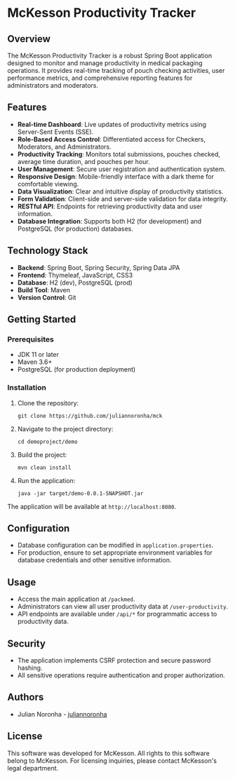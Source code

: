 ﻿# McKesson Productivity Tracker

## Overview

The McKesson Productivity Tracker is a robust Spring Boot application designed to monitor and manage productivity in medical packaging operations. It provides real-time tracking of pouch checking activities, user performance metrics, and comprehensive reporting features for administrators and moderators.

## Features

- **Real-time Dashboard**: Live updates of productivity metrics using Server-Sent Events (SSE).
- **Role-Based Access Control**: Differentiated access for Checkers, Moderators, and Administrators.
- **Productivity Tracking**: Monitors total submissions, pouches checked, average time duration, and pouches per hour.
- **User Management**: Secure user registration and authentication system.
- **Responsive Design**: Mobile-friendly interface with a dark theme for comfortable viewing.
- **Data Visualization**: Clear and intuitive display of productivity statistics.
- **Form Validation**: Client-side and server-side validation for data integrity.
- **RESTful API**: Endpoints for retrieving productivity data and user information.
- **Database Integration**: Supports both H2 (for development) and PostgreSQL (for production) databases.

## Technology Stack

- **Backend**: Spring Boot, Spring Security, Spring Data JPA
- **Frontend**: Thymeleaf, JavaScript, CSS3
- **Database**: H2 (dev), PostgreSQL (prod)
- **Build Tool**: Maven
- **Version Control**: Git

## Getting Started

### Prerequisites

- JDK 11 or later
- Maven 3.6+
- PostgreSQL (for production deployment)

### Installation

1. Clone the repository:
   ```
   git clone https://github.com/juliannoronha/mck
   ```

2. Navigate to the project directory:
   ```
   cd demoproject/demo
   ```

3. Build the project:
   ```
   mvn clean install
   ```

4. Run the application:
   ```
   java -jar target/demo-0.0.1-SNAPSHOT.jar
   ```

The application will be available at `http://localhost:8080`.

## Configuration

- Database configuration can be modified in `application.properties`.
- For production, ensure to set appropriate environment variables for database credentials and other sensitive information.

## Usage

- Access the main application at `/packmed`.
- Administrators can view all user productivity data at `/user-productivity`.
- API endpoints are available under `/api/*` for programmatic access to productivity data.

## Security

- The application implements CSRF protection and secure password hashing.
- All sensitive operations require authentication and proper authorization.

## Authors

- Julian Noronha -  [juliannoronha](https://github.com/juliannoronha)

## License

This software was developed for McKesson. All rights to this software belong to McKesson. For licensing inquiries, please contact McKesson's legal department.
